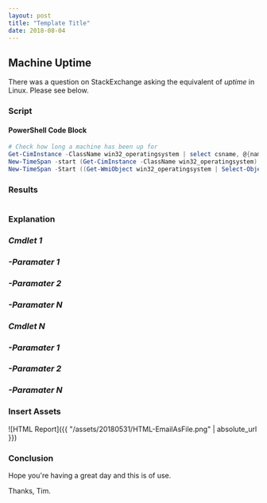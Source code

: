 ```yaml
---
layout: post
title: "Template Title"
date: 2018-08-04
---
```

## Machine Uptime
There was a question on StackExchange asking the equivalent of *uptime* in Linux. Please see below.

### Script
#### PowerShell Code Block
```PowerShell
# Check how long a machine has been up for
Get-CimInstance -ClassName win32_operatingsystem | select csname, @{name="Uptime"; expression = {((get-date)-($_.lastbootuptime))}}
New-TimeSpan -start (Get-CimInstance -ClassName win32_operatingsystem).LastBootUpTime -end (get-date) 
New-TimeSpan -Start ((Get-WmiObject win32_operatingsystem | Select-Object @{Name='LastBootUptime';Expression={$_.ConverttoDateTime($_.lastbootuptime)}}).lastbootuptime) -End (get-date) 
```

### Results
```PowerShell

```

### Explanation

### *Cmdlet 1*

### *-Paramater 1*

### *-Paramater 2*

### *-Paramater N*

### *Cmdlet N*

### *-Paramater 1*

### *-Paramater 2*

### *-Paramater N*

### Insert Assets
![HTML Report]({{ "/assets/20180531/HTML-EmailAsFile.png" | absolute_url }})

### Conclusion

Hope you're having a great day and this is of use.

Thanks, Tim.
